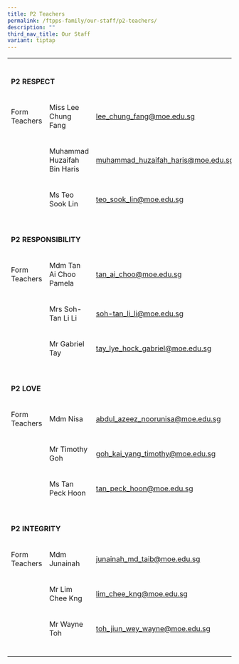 ```yaml
---
title: P2 Teachers
permalink: /ftpps-family/our-staff/p2-teachers/
description: ""
third_nav_title: Our Staff
variant: tiptap
---
```

<table style="minWidth: 75px">
<colgroup>
<col>
<col>
<col>
</colgroup>
<tbody>
<tr>
<th rowspan="1" colspan="1">
<p></p>
</th>
<th rowspan="1" colspan="1">
<p></p>
</th>
<th rowspan="1" colspan="1">
<p></p>
</th>
</tr>
<tr>
<td rowspan="1" colspan="3">
<p><strong>P2 RESPECT</strong>
</p>
</td>
</tr>
<tr>
<td rowspan="1" colspan="1">
<p>Form Teachers</p>
</td>
<td rowspan="1" colspan="1">
<p>Miss Lee Chung Fang</p>
</td>
<td rowspan="1" colspan="1">
<p><a href="mailto:lee_chung_fang@moe.edu.sg" rel="noopener noreferrer nofollow" target="_blank"><u>lee_chung_fang@moe.edu.sg</u></a>
</p>
</td>
</tr>
<tr>
<td rowspan="1" colspan="1">
<p></p>
</td>
<td rowspan="1" colspan="1">
<p>Muhammad Huzaifah Bin Haris</p>
</td>
<td rowspan="1" colspan="1">
<p><a href="mailto:muhammad_huzaifah_haris@moe.edu.sg" rel="noopener noreferrer nofollow" target="_blank">muhammad_huzaifah_haris@moe.edu.sg</a>
</p>
</td>
</tr>
<tr>
<td rowspan="1" colspan="1">
<p></p>
</td>
<td rowspan="1" colspan="1">
<p>Ms Teo Sook Lin</p>
</td>
<td rowspan="1" colspan="1">
<p><a href="mailto:teo_sook_lin@moe.edu.sg" rel="noopener noreferrer nofollow" target="_blank">teo_sook_lin@moe.edu.sg</a>
</p>
</td>
</tr>
<tr>
<td rowspan="1" colspan="1">
<p></p>
</td>
<td rowspan="1" colspan="1">
<p></p>
</td>
<td rowspan="1" colspan="1">
<p></p>
</td>
</tr>
<tr>
<td rowspan="1" colspan="3">
<p><strong>P2 RESPONSIBILITY</strong>
</p>
</td>
</tr>
<tr>
<td rowspan="1" colspan="1">
<p>Form Teachers</p>
</td>
<td rowspan="1" colspan="1">
<p>Mdm Tan Ai Choo Pamela</p>
</td>
<td rowspan="1" colspan="1">
<p><a href="mailto:tan_ai_choo@moe.edu.sg" rel="noopener noreferrer nofollow" target="_blank"><u>tan_ai_choo@moe.edu.sg</u></a>
</p>
</td>
</tr>
<tr>
<td rowspan="1" colspan="1">
<p></p>
</td>
<td rowspan="1" colspan="1">
<p>Mrs Soh-Tan Li Li</p>
</td>
<td rowspan="1" colspan="1">
<p><a href="mailto:soh-tan_li_li@moe.edu.sg" rel="noopener noreferrer nofollow" target="_blank"><u>soh-tan_li_li@moe.edu.sg</u></a>
</p>
</td>
</tr>
<tr>
<td rowspan="1" colspan="1">
<p></p>
</td>
<td rowspan="1" colspan="1">
<p>Mr Gabriel Tay</p>
</td>
<td rowspan="1" colspan="1">
<p><a href="mailto:tay_lye_hock_gabriel@moe.edu.sg" rel="noopener noreferrer nofollow" target="_blank">tay_lye_hock_gabriel@moe.edu.sg</a>
</p>
</td>
</tr>
<tr>
<td rowspan="1" colspan="1">
<p></p>
</td>
<td rowspan="1" colspan="1">
<p></p>
</td>
<td rowspan="1" colspan="1">
<p></p>
</td>
</tr>
<tr>
<td rowspan="1" colspan="3">
<p><strong>P2 LOVE</strong>
</p>
</td>
</tr>
<tr>
<td rowspan="1" colspan="1">
<p>Form Teachers</p>
</td>
<td rowspan="1" colspan="1">
<p>Mdm Nisa</p>
</td>
<td rowspan="1" colspan="1">
<p><a href="mailto:abdul_azeez_noorunisa@moe.edu.sg" rel="noopener noreferrer nofollow" target="_blank"><u>abdul_azeez_noorunisa@moe.edu.sg</u></a>
</p>
</td>
</tr>
<tr>
<td rowspan="1" colspan="1">
<p></p>
</td>
<td rowspan="1" colspan="1">
<p>Mr Timothy Goh</p>
</td>
<td rowspan="1" colspan="1">
<p><a href="mailto:goh_kai_yang_timothy@moe.edu.sg" rel="noopener noreferrer nofollow" target="_blank"><u>goh_kai_yang_timothy@moe.edu.sg</u></a>
</p>
</td>
</tr>
<tr>
<td rowspan="1" colspan="1">
<p></p>
</td>
<td rowspan="1" colspan="1">
<p>Ms Tan Peck Hoon</p>
</td>
<td rowspan="1" colspan="1">
<p><a href="mailto:tan_peck_hoon@moe.edu.sg" rel="noopener noreferrer nofollow" target="_blank">tan_peck_hoon@moe.edu.sg</a>
</p>
</td>
</tr>
<tr>
<td rowspan="1" colspan="1">
<p></p>
</td>
<td rowspan="1" colspan="1">
<p></p>
</td>
<td rowspan="1" colspan="1">
<p></p>
</td>
</tr>
<tr>
<td rowspan="1" colspan="3">
<p><strong>P2 INTEGRITY</strong>
</p>
</td>
</tr>
<tr>
<td rowspan="1" colspan="1">
<p>Form Teachers</p>
</td>
<td rowspan="1" colspan="1">
<p>Mdm Junainah</p>
</td>
<td rowspan="1" colspan="1">
<p><a href="mailto:junainah_md_taib@moe.edu.sg" rel="noopener noreferrer nofollow" target="_blank"><u>junainah_md_taib@moe.edu.sg</u></a>
</p>
</td>
</tr>
<tr>
<td rowspan="1" colspan="1">
<p></p>
</td>
<td rowspan="1" colspan="1">
<p>Mr Lim Chee Kng</p>
</td>
<td rowspan="1" colspan="1">
<p><a href="mailto:lim_chee_kng@moe.edu.sg" rel="noopener noreferrer nofollow" target="_blank"><u>lim_chee_kng@moe.edu.sg</u></a>
</p>
</td>
</tr>
<tr>
<td rowspan="1" colspan="1">
<p></p>
</td>
<td rowspan="1" colspan="1">
<p>Mr Wayne Toh</p>
</td>
<td rowspan="1" colspan="1">
<p><a href="mailto:toh_jiun_wey_wayne@moe.edu.sg" rel="noopener noreferrer nofollow" target="_blank">toh_jiun_wey_wayne@moe.edu.sg</a>
</p>
</td>
</tr>
<tr>
<td rowspan="1" colspan="1">
<p></p>
</td>
<td rowspan="1" colspan="1">
<p></p>
</td>
<td rowspan="1" colspan="1">
<p></p>
</td>
</tr>
</tbody>
</table>
<p></p>